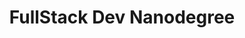 ---
icon: fa-award
icon_type: icon
title: FullStack Dev Nanodegree
organization: Udacity
order_id: 1
period: 01/01/2015 - 20/05/2015
description: Among the skills I've learnt In this program, I've truly gotten the hang of how to build complex server-side web applications that make use of powerful relational databases to store data persistently.
---
